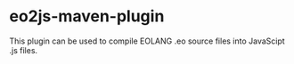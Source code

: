 # eo2js-maven-plugin
This plugin can be used to compile EOLANG .eo source files into JavaScipt .js files.